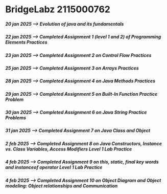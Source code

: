 # BridgeLabz 2115000762

<h5>  20 jan 2025 --> Evolution of java and its fundamentals </h5>
<h5>  22 jan 2025 --> Completed Assignment 1 (level 1 and 2) of Programming Elements Practices</h5>
<h5>  23 jan 2025 --> Completed Assignment 2  on Control Flow Practices</h5>
<h5>  25 jan 2025 --> Completed Assignment 3  on Arrays Practices</h5>
<h5>  28 jan 2025 --> Completed Assignment 4 on Java Methods Practices</h5>
<h5>  29 jan 2025 --> Completed Assignment 5 on Built-In Function Practice Problem</h5>
<h5>  30 jan 2025 --> Completed Assignment 6 on Java String Practice Problems</h5>
<h5>  31 jan 2025 --> Completed Assignment 7 on Java Class and Object</h5>
<h5>  2 feb 2025 --> Completed Assignment 8 on Java Constructors, Instance vs. Class Variables, Access Modifiers Level 1 Lab Practice</h5>
<h5>  4 feb 2025 --> Completed Assignment 9 on this, static, final key words and instanceof operator Level 1 Lab Practice </h5>
<h5>  4 feb 2025 --> Completed Assignment 10 on Object Diagram and Object modeling: Object relationships and Communication </h5>
